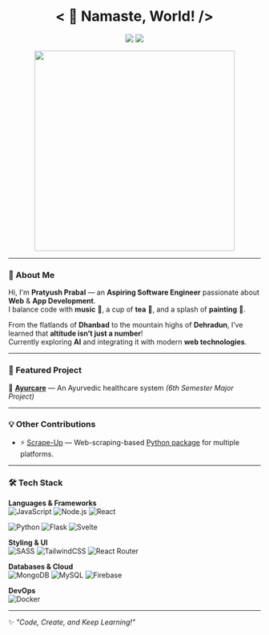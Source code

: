 <h1 align="center">
  &lt; 🙏 Namaste, World! /&gt;
</h1>

<p align="center">
  <img src="https://komarev.com/ghpvc/?username=Pratyush_Prabal&color=dc143c" />
  <a href="https://rajsupratik-porfolio.netlify.app/">
    <img src="https://img.shields.io/badge/Portfolio-%23000000.svg?logo=firefox&logoColor=#FF7139"/>
  </a>
</p>

<p align="center">
  <img src="https://user-images.githubusercontent.com/74038190/212284158-e840e285-664b-44d7-b79b-e264b5e54825.gif" width="400" />
</p>

---

### 👋 About Me  
Hi, I'm **Pratyush Prabal** — an **Aspiring Software Engineer** passionate about **Web** & **App Development**.  
I balance code with **music** 🎵, a cup of **tea** 🍵, and a splash of **painting** 🎨.  

From the flatlands of **Dhanbad** to the mountain highs of **Dehradun**, I’ve learned that **altitude isn’t just a number**!  
Currently exploring **AI** and integrating it with modern **web technologies**.

---

### 🚀 Featured Project  
🔹 **[Ayurcare](https://github.com/Pratyush-KP/Ayurcare)** — An Ayurvedic healthcare system *(6th Semester Major Project)*

---

### 💡 Other Contributions  
- ⚡ [Scrape-Up](https://github.com/Clueless-Community/scrape-up) — Web-scraping-based [Python package](https://pypi.org/project/scrape-up/) for multiple platforms.  

---

### 🛠 Tech Stack  

**Languages & Frameworks**  
![JavaScript](https://img.shields.io/badge/JavaScript-F7DF1E?logo=javascript&logoColor=black)
![Node.js](https://img.shields.io/badge/Node.js-43853D?logo=node.js&logoColor=white)
![React](https://img.shields.io/badge/React-20232A?logo=react&logoColor=61DAFB)

![Python](https://img.shields.io/badge/Python-3670A0?logo=python&logoColor=ffdd54)
![Flask](https://img.shields.io/badge/Flask-%23000.svg?logo=flask&logoColor=white)
![Svelte](https://img.shields.io/badge/svelte-%23f1413d.svg?logo=svelte&logoColor=white)

**Styling & UI**  
![SASS](https://img.shields.io/badge/SASS-hotpink.svg?logo=SASS&logoColor=white)
![TailwindCSS](https://img.shields.io/badge/TailwindCSS-%2338B2AC.svg?logo=tailwind-css&logoColor=white)
![React Router](https://img.shields.io/badge/React_Router-CA4245?logo=react-router&logoColor=white)

**Databases & Cloud**  
![MongoDB](https://img.shields.io/badge/MongoDB-%234ea94b.svg?logo=mongodb&logoColor=white)
![MySQL](https://img.shields.io/badge/MySQL-%2300f.svg?logo=mysql&logoColor=white)
![Firebase](https://img.shields.io/badge/Firebase-%23039BE5.svg?logo=firebase)

**DevOps**  
![Docker](https://img.shields.io/badge/-Docker-2496ED?logo=docker&logoColor=white)

---

✨ *"Code, Create, and Keep Learning!"*  
